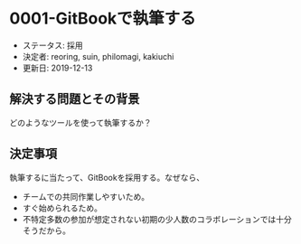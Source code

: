 # 0001-GitBookで執筆する

- ステータス: 採用
- 決定者: reoring, suin, philomagi, kakiuchi
- 更新日: 2019-12-13

## 解決する問題とその背景

どのようなツールを使って執筆するか？

## 決定事項

執筆するに当たって、GitBookを採用する。なぜなら、

- チームでの共同作業しやすいため。
- すぐ始められるため。
- 不特定多数の参加が想定されない初期の少人数のコラボレーションでは十分そうだから。
